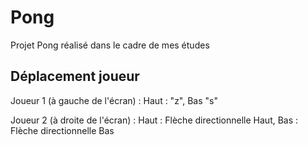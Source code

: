 # Pong

Projet Pong réalisé dans le cadre de mes études

## Déplacement joueur

Joueur 1 (à gauche de l'écran) : Haut : "z", Bas "s"

Joueur 2 (à droite de l'écran) : Haut : Flèche directionnelle Haut, Bas : Flèche directionnelle Bas